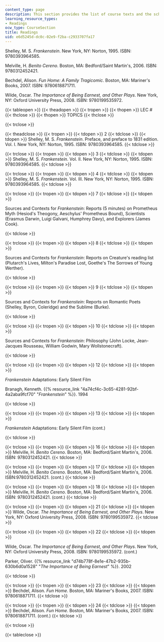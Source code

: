 ```yaml
---
content_type: page
description: This section provides the list of course texts and the schedule of readings.
learning_resource_types:
- Readings
ocw_type: CourseSection
title: Readings
uid: e6d5245d-dc0c-02e9-f2ba-c2933707fa17
---
```


Shelley, M. S. _Frankenstein_. New York, NY: Norton, 1995. ISBN: 9780393964585.

Melville, H. _Benito Cereno_. Boston, MA: Bedford/Saint Martin's, 2006. ISBN: 9780312452421.

Bechdel, Alison. _Fun Home: A Family Tragicomic_. Boston, MA: Mariner's Books, 2007. ISBN: 9780618871711.

Wilde, Oscar. _The Importance of Being Earnest, and Other Plays_. New York, NY: Oxford University Press, 2008. ISBN: 9780199535972.

{{< tableopen >}}
{{< theadopen >}}
{{< tropen >}}
{{< thopen >}}
LEC #
{{< thclose >}}
{{< thopen >}}
TOPICS
{{< thclose >}}

{{< trclose >}}

{{< theadclose >}}
{{< tropen >}}
{{< tdopen >}}
2
{{< tdclose >}}
{{< tdopen >}}
Shelley, M. S. _Frankenstein_. Preface, and preface to 1831 edition. Vol. I. New York, NY: Norton, 1995. ISBN: 9780393964585.
{{< tdclose >}}

{{< trclose >}}
{{< tropen >}}
{{< tdopen >}}
3
{{< tdclose >}}
{{< tdopen >}}
Shelley, M. S. _Frankenstein_. Vol. II. New York, NY: Norton, 1995. ISBN: 9780393964585.
{{< tdclose >}}

{{< trclose >}}
{{< tropen >}}
{{< tdopen >}}
4
{{< tdclose >}}
{{< tdopen >}}
Shelley, M. S. _Frankenstein_. Vol. III. New York, NY: Norton, 1995. ISBN: 9780393964585.
{{< tdclose >}}

{{< trclose >}}
{{< tropen >}}
{{< tdopen >}}
7
{{< tdclose >}}
{{< tdopen >}}


Sources and Contexts for _Frankenstein_: Reports (5 minutes) on Prometheus Myth (Hesiod's Theogony, Aeschylus' Prometheus Bound), Scientists (Erasmus Darwin, Luigi Galvani, Humphrey Davy), and Explorers (James Cook).


{{< tdclose >}}

{{< trclose >}}
{{< tropen >}}
{{< tdopen >}}
8
{{< tdclose >}}
{{< tdopen >}}


Sources and Contexts for _Frankenstein_: Reports on Creature's reading list (Plutarch's Lives, Milton's Paradise Lost, Goethe's The Sorrows of Young Werther).


{{< tdclose >}}

{{< trclose >}}
{{< tropen >}}
{{< tdopen >}}
9
{{< tdclose >}}
{{< tdopen >}}


Sources and Contexts for _Frankenstein_: Reports on Romantic Poets (Shelley, Byron, Coleridge) and the Sublime (Burke).


{{< tdclose >}}

{{< trclose >}}
{{< tropen >}}
{{< tdopen >}}
10
{{< tdclose >}}
{{< tdopen >}}


Sources and Contexts for _Frankenstein_: Philosophy (John Locke, Jean-Jacques Rousseau, William Godwin, Mary Wollstonecraft).


{{< tdclose >}}

{{< trclose >}}
{{< tropen >}}
{{< tdopen >}}
12
{{< tdclose >}}
{{< tdopen >}}


_Frankenstein_ Adaptations: Early Silent Film

Branagh, Kenneth. {{% resource_link "4a74cf4c-3c65-4281-92bf-4a2aba9fcf70" "_Frankenstein_" %}}. 1994


{{< tdclose >}}

{{< trclose >}}
{{< tropen >}}
{{< tdopen >}}
13
{{< tdclose >}}
{{< tdopen >}}


_Frankenstein_ Adaptations: Early Silent Film (cont.)


{{< tdclose >}}

{{< trclose >}}
{{< tropen >}}
{{< tdopen >}}
16
{{< tdclose >}}
{{< tdopen >}}
Melville, H. _Benito Cereno_. Boston, MA: Bedford/Saint Martin's, 2006. ISBN: 9780312452421.
{{< tdclose >}}

{{< trclose >}}
{{< tropen >}}
{{< tdopen >}}
17
{{< tdclose >}}
{{< tdopen >}}
Melville, H. _Benito Cereno_. Boston, MA: Bedford/Saint Martin's, 2006. ISBN:9780312452421. (cont.)
{{< tdclose >}}

{{< trclose >}}
{{< tropen >}}
{{< tdopen >}}
18
{{< tdclose >}}
{{< tdopen >}}
Melville, H. _Benito Cereno_. Boston, MA: Bedford/Saint Martin's, 2006. ISBN: 9780312452421. (cont.)
{{< tdclose >}}

{{< trclose >}}
{{< tropen >}}
{{< tdopen >}}
21
{{< tdclose >}}
{{< tdopen >}}
Wilde, Oscar. _The Importance of Being Earnest, and Other Plays_. New York, NY: Oxford University Press, 2008. ISBN: 9780199535972.
{{< tdclose >}}

{{< trclose >}}
{{< tropen >}}
{{< tdopen >}}
22
{{< tdclose >}}
{{< tdopen >}}


Wilde, Oscar. _The Importance of Being Earnest, and Other Plays_. New York, NY: Oxford University Press, 2008. ISBN: 9780199535972. (cont.)

Parker, Oliver. {{% resource_link "d74b778f-8e1e-47b2-935b-630b6d0a1528" "_The Importance of Being Earnest_" %}}. 2002


{{< tdclose >}}

{{< trclose >}}
{{< tropen >}}
{{< tdopen >}}
23
{{< tdclose >}}
{{< tdopen >}}
Bechdel, Alison. _Fun Home_. Boston, MA: Mariner's Books, 2007. ISBN: 9780618871711.
{{< tdclose >}}

{{< trclose >}}
{{< tropen >}}
{{< tdopen >}}
24
{{< tdclose >}}
{{< tdopen >}}
Bechdel, Alison. _Fun Home_. Boston, MA: Mariner's Books, 2007. ISBN: 9780618871711. (cont.)
{{< tdclose >}}

{{< trclose >}}

{{< tableclose >}}